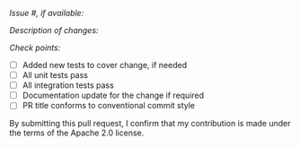 *Issue #, if available:*

*Description of changes:*

*Check points:*

- [ ] Added new tests to cover change, if needed
- [ ] All unit tests pass
- [ ] All integration tests pass
- [ ] Documentation update for the change if required
- [ ] PR title conforms to conventional commit style

By submitting this pull request, I confirm that my contribution is made under the terms of the Apache 2.0 license.
